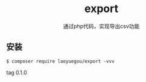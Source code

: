 <h1 align="center"> export </h1>

<p align="center">通过php代码，实现导出csv功能</p>


## 安装

```shell
$ composer require laoyuegou/export -vvv
```


tag 0.1.0

